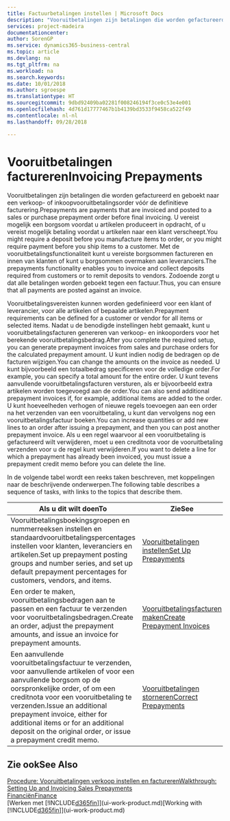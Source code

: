 ```yaml
---
title: Factuurbetalingen instellen | Microsoft Docs
description: "Vooruitbetalingen zijn betalingen die worden gefactureerd en geboekt naar een verkoop- of inkoopvooruitbetalingsorder vóór de definitieve facturering. U vereist mogelijk een borgsom voordat u artikelen produceert in opdracht, of u vereist mogelijk betaling voordat u artikelen naar een klant verscheept. Met de vooruitbetalingsfunctionaliteit kunt u vereiste borgsommen factureren en innen van klanten of kunt u borgsommen overmaken aan leveranciers. Zodoende zorgt u dat alle betalingen worden geboekt tegen een factuur."
services: project-madeira
documentationcenter: 
author: SorenGP
ms.service: dynamics365-business-central
ms.topic: article
ms.devlang: na
ms.tgt_pltfrm: na
ms.workload: na
ms.search.keywords: 
ms.date: 10/01/2018
ms.author: sgroespe
ms.translationtype: HT
ms.sourcegitcommit: 9dbd92409ba02281f008246194f3ce0c53e4e001
ms.openlocfilehash: 4d761d17777467b1b4139bd3533f9458ca522f49
ms.contentlocale: nl-nl
ms.lasthandoff: 09/28/2018

---
```

# <a name="invoicing-prepayments"></a><span data-ttu-id="4a7de-106">Vooruitbetalingen factureren</span><span class="sxs-lookup"><span data-stu-id="4a7de-106">Invoicing Prepayments</span></span>
<span data-ttu-id="4a7de-107">Vooruitbetalingen zijn betalingen die worden gefactureerd en geboekt naar een verkoop- of inkoopvooruitbetalingsorder vóór de definitieve facturering.</span><span class="sxs-lookup"><span data-stu-id="4a7de-107">Prepayments are payments that are invoiced and posted to a sales or purchase prepayment order before final invoicing.</span></span> <span data-ttu-id="4a7de-108">U vereist mogelijk een borgsom voordat u artikelen produceert in opdracht, of u vereist mogelijk betaling voordat u artikelen naar een klant verscheept.</span><span class="sxs-lookup"><span data-stu-id="4a7de-108">You might require a deposit before you manufacture items to order, or you might require payment before you ship items to a customer.</span></span> <span data-ttu-id="4a7de-109">Met de vooruitbetalingsfunctionaliteit kunt u vereiste borgsommen factureren en innen van klanten of kunt u borgsommen overmaken aan leveranciers.</span><span class="sxs-lookup"><span data-stu-id="4a7de-109">The prepayments functionality enables you to invoice and collect deposits required from customers or to remit deposits to vendors.</span></span> <span data-ttu-id="4a7de-110">Zodoende zorgt u dat alle betalingen worden geboekt tegen een factuur.</span><span class="sxs-lookup"><span data-stu-id="4a7de-110">Thus, you can ensure that all payments are posted against an invoice.</span></span>  

 <span data-ttu-id="4a7de-111">Vooruitbetalingsvereisten kunnen worden gedefinieerd voor een klant of leverancier, voor alle artikelen of bepaalde artikelen.</span><span class="sxs-lookup"><span data-stu-id="4a7de-111">Prepayment requirements can be defined for a customer or vendor for all items or selected items.</span></span> <span data-ttu-id="4a7de-112">Nadat u de benodigde instellingen hebt gemaakt, kunt u vooruitbetalingsfacturen genereren van verkoop- en inkooporders voor het berekende vooruitbetalingsbedrag.</span><span class="sxs-lookup"><span data-stu-id="4a7de-112">After you complete the required setup, you can generate prepayment invoices from sales and purchase orders for the calculated prepayment amount.</span></span> <span data-ttu-id="4a7de-113">U kunt indien nodig de bedragen op de facturen wijzigen.</span><span class="sxs-lookup"><span data-stu-id="4a7de-113">You can change the amounts on the invoice as needed.</span></span> <span data-ttu-id="4a7de-114">U kunt bijvoorbeeld een totaalbedrag specificeren voor de volledige order.</span><span class="sxs-lookup"><span data-stu-id="4a7de-114">For example, you can specify a total amount for the entire order.</span></span> <span data-ttu-id="4a7de-115">U kunt tevens aanvullende vooruitbetalingsfacturen versturen, als er bijvoorbeeld extra artikelen worden toegevoegd aan de order.</span><span class="sxs-lookup"><span data-stu-id="4a7de-115">You can also send additional prepayment invoices if, for example, additional items are added to the order.</span></span> <span data-ttu-id="4a7de-116">U kunt hoeveelheden verhogen of nieuwe regels toevoegen aan een order na het verzenden van een vooruitbetaling, u kunt dan vervolgens nog een vooruitbetalingsfactuur boeken.</span><span class="sxs-lookup"><span data-stu-id="4a7de-116">You can increase quantities or add new lines to an order after issuing a prepayment, and then you can post another prepayment invoice.</span></span> <span data-ttu-id="4a7de-117">Als u een regel waarvoor al een vooruitbetaling is gefactureerd wilt verwijderen, moet u een creditnota voor de vooruitbetaling verzenden voor u de regel kunt verwijderen.</span><span class="sxs-lookup"><span data-stu-id="4a7de-117">If you want to delete a line for which a prepayment has already been invoiced, you must issue a prepayment credit memo before you can delete the line.</span></span>  

 <span data-ttu-id="4a7de-118">In de volgende tabel wordt een reeks taken beschreven, met koppelingen naar de beschrijvende onderwerpen.</span><span class="sxs-lookup"><span data-stu-id="4a7de-118">The following table describes a sequence of tasks, with links to the topics that describe them.</span></span>

|<span data-ttu-id="4a7de-119">**Als u dit wilt doen**</span><span class="sxs-lookup"><span data-stu-id="4a7de-119">**To**</span></span>|<span data-ttu-id="4a7de-120">**Zie**</span><span class="sxs-lookup"><span data-stu-id="4a7de-120">**See**</span></span>|  
|------------|-------------|  
|<span data-ttu-id="4a7de-121">Vooruitbetalingsboekingsgroepen en nummerreeksen instellen en standaardvooruitbetalingspercentages instellen voor klanten, leveranciers en artikelen.</span><span class="sxs-lookup"><span data-stu-id="4a7de-121">Set up prepayment posting groups and number series, and set up default prepayment percentages for customers, vendors, and items.</span></span>|[<span data-ttu-id="4a7de-122">Vooruitbetalingen instellen</span><span class="sxs-lookup"><span data-stu-id="4a7de-122">Set Up Prepayments</span></span>](finance-set-up-prepayments.md)|
|<span data-ttu-id="4a7de-123">Een order te maken, vooruitbetalingsbedragen aan te passen en een factuur te verzenden voor vooruitbetalingsbedragen.</span><span class="sxs-lookup"><span data-stu-id="4a7de-123">Create an order, adjust the prepayment amounts, and issue an invoice for prepayment amounts.</span></span>|[<span data-ttu-id="4a7de-124">Vooruitbetalingsfacturen maken</span><span class="sxs-lookup"><span data-stu-id="4a7de-124">Create Prepayment Invoices</span></span>](finance-how-to-create-prepayment-invoices.md)|  
|<span data-ttu-id="4a7de-125">Een aanvullende vooruitbetalingsfactuur te verzenden, voor aanvullende artikelen of voor een aanvullende borgsom op de oorspronkelijke order, of om een creditnota voor een vooruitbetaling te verzenden.</span><span class="sxs-lookup"><span data-stu-id="4a7de-125">Issue an additional prepayment invoice, either for additional items or for an additional deposit on the original order, or issue a prepayment credit memo.</span></span>|[<span data-ttu-id="4a7de-126">Vooruitbetalingen storneren</span><span class="sxs-lookup"><span data-stu-id="4a7de-126">Correct Prepayments</span></span>](finance-how-to-correct-prepayments.md)|  

## <a name="see-also"></a><span data-ttu-id="4a7de-127">Zie ook</span><span class="sxs-lookup"><span data-stu-id="4a7de-127">See Also</span></span>  
[<span data-ttu-id="4a7de-128">Procedure: Vooruitbetalingen verkoop instellen en factureren</span><span class="sxs-lookup"><span data-stu-id="4a7de-128">Walkthrough: Setting Up and Invoicing Sales Prepayments</span></span>](walkthrough-setting-up-and-invoicing-sales-prepayments.md)  
[<span data-ttu-id="4a7de-129">Financiën</span><span class="sxs-lookup"><span data-stu-id="4a7de-129">Finance</span></span>](finance.md)  
<span data-ttu-id="4a7de-130">[Werken met [!INCLUDE[d365fin](includes/d365fin_md.md)]](ui-work-product.md)</span><span class="sxs-lookup"><span data-stu-id="4a7de-130">[Working with [!INCLUDE[d365fin](includes/d365fin_md.md)]](ui-work-product.md)</span></span>

